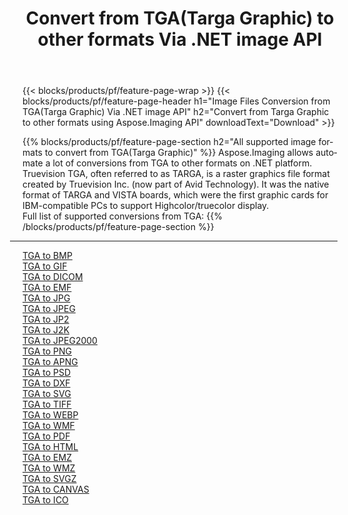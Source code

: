 ﻿---
title: Convert from TGA(Targa Graphic) to other formats Via .NET image API 
weight: 3920
url: /net/conversion/from/tga 
lang: en
langdirlevel: 2
locales: zh-hans,ja,it,ru,de,es,fr,nl,id,lt,pl,pt,vi,tr,ko,zh-hant,ar,hi,th,sv,cs,uk,he
description: Using Aspose.Imaging for .NET you can easily convert from TGA(Targa Graphic) to other formats
---

{{< blocks/products/pf/feature-page-wrap >}}
{{< blocks/products/pf/feature-page-header h1="Image Files Conversion from TGA(Targa Graphic) Via .NET image API" h2="Convert from Targa Graphic to other formats using Aspose.Imaging API" downloadText="Download" >}}


{{% blocks/products/pf/feature-page-section  h2="All supported image formats to convert from TGA(Targa Graphic)" %}}
Aspose.Imaging allows automate a lot of conversions from TGA to other formats on .NET platform. Truevision TGA, often referred to as TARGA, is a raster graphics file format created by Truevision Inc. (now part of Avid Technology). It was the native format of TARGA and VISTA boards, which were the first graphic cards for IBM-compatible PCs to support Highcolor/truecolor display.
<br/>
Full list of supported conversions from TGA:
{{% /blocks/products/pf/feature-page-section %}}
<div class="container-fluid productfamilypage bg-gray">
    <div class="convertypes bg-gray agp-content section">
        <div class="container">
		<hr style="margin-left:-20px;"/>
		<div class="row other-converters">
		    <div class='col-md-2 other-converter remove-lp remove-rp'><a href="/imaging/net/conversion/tga-to-bmp" >TGA to BMP</a></div><div class='col-md-2 other-converter remove-lp remove-rp'><a href="/imaging/net/conversion/tga-to-gif" >TGA to GIF</a></div><div class='col-md-2 other-converter remove-lp remove-rp'><a href="/imaging/net/conversion/tga-to-dicom" >TGA to DICOM</a></div><div class='col-md-2 other-converter remove-lp remove-rp'><a href="/imaging/net/conversion/tga-to-emf" >TGA to EMF</a></div><div class='col-md-2 other-converter remove-lp remove-rp'><a href="/imaging/net/conversion/tga-to-jpg" >TGA to JPG</a></div><div class='col-md-2 other-converter remove-lp remove-rp'><a href="/imaging/net/conversion/tga-to-jpeg" >TGA to JPEG</a></div><div class='col-md-2 other-converter remove-lp remove-rp'><a href="/imaging/net/conversion/tga-to-jp2" >TGA to JP2</a></div><div class='col-md-2 other-converter remove-lp remove-rp'><a href="/imaging/net/conversion/tga-to-j2k" >TGA to J2K</a></div><div class='col-md-2 other-converter remove-lp remove-rp'><a href="/imaging/net/conversion/tga-to-jpeg2000" >TGA to JPEG2000</a></div><div class='col-md-2 other-converter remove-lp remove-rp'><a href="/imaging/net/conversion/tga-to-png" >TGA to PNG</a></div><div class='col-md-2 other-converter remove-lp remove-rp'><a href="/imaging/net/conversion/tga-to-apng" >TGA to APNG</a></div><div class='col-md-2 other-converter remove-lp remove-rp'><a href="/imaging/net/conversion/tga-to-psd" >TGA to PSD</a></div><div class='col-md-2 other-converter remove-lp remove-rp'><a href="/imaging/net/conversion/tga-to-dxf" >TGA to DXF</a></div><div class='col-md-2 other-converter remove-lp remove-rp'><a href="/imaging/net/conversion/tga-to-svg" >TGA to SVG</a></div><div class='col-md-2 other-converter remove-lp remove-rp'><a href="/imaging/net/conversion/tga-to-tiff" >TGA to TIFF</a></div><div class='col-md-2 other-converter remove-lp remove-rp'><a href="/imaging/net/conversion/tga-to-webp" >TGA to WEBP</a></div><div class='col-md-2 other-converter remove-lp remove-rp'><a href="/imaging/net/conversion/tga-to-wmf" >TGA to WMF</a></div><div class='col-md-2 other-converter remove-lp remove-rp'><a href="/imaging/net/conversion/tga-to-pdf" >TGA to PDF</a></div><div class='col-md-2 other-converter remove-lp remove-rp'><a href="/imaging/net/conversion/tga-to-html" >TGA to HTML</a></div><div class='col-md-2 other-converter remove-lp remove-rp'><a href="/imaging/net/conversion/tga-to-emz" >TGA to EMZ</a></div><div class='col-md-2 other-converter remove-lp remove-rp'><a href="/imaging/net/conversion/tga-to-wmz" >TGA to WMZ</a></div><div class='col-md-2 other-converter remove-lp remove-rp'><a href="/imaging/net/conversion/tga-to-svgz" >TGA to SVGZ</a></div><div class='col-md-2 other-converter remove-lp remove-rp'><a href="/imaging/net/conversion/tga-to-canvas" >TGA to CANVAS</a></div><div class='col-md-2 other-converter remove-lp remove-rp'><a href="/imaging/net/conversion/tga-to-ico" >TGA to ICO</a></div>
                </div>
        </div>
    </div>
</div>
<br/>

